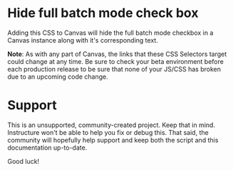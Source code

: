 # Hide full batch mode check box

Adding this CSS to Canvas will hide the full batch mode checkbox in a Canvas instance along with it's corresponding text. 

**Note**: As with any part of Canvas, the links that these CSS Selectors target could change at any time. Be sure to check your beta environment before each production release to be sure that none of your JS/CSS has broken due to an upcoming code change.

Support
======

This is an unsupported, community-created project. Keep that in mind.
Instructure won't be able to help you fix or debug this. That said, the
community will hopefully help support and keep both the script and this
documentation up-to-date.

Good luck!
